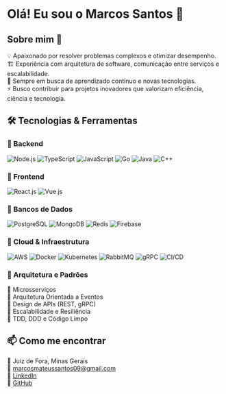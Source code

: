 # Olá! Eu sou o Marcos Santos 👋  

## Sobre mim 🚀    

💡 Apaixonado por resolver problemas complexos e otimizar desempenho.  
🏗️ Experiência com arquitetura de software, comunicação entre serviços e escalabilidade.  
🌱 Sempre em busca de aprendizado contínuo e novas tecnologias.  
⚡ Busco contribuir para projetos inovadores que valorizam eficiência, ciência e tecnologia.  

## 🛠️ Tecnologias & Ferramentas  

### 🔹 Backend  
![Node.js](https://img.shields.io/badge/-Node.js-000?&logo=node.js)   ![TypeScript](https://img.shields.io/badge/-TypeScript-000?&logo=typescript)  ![JavaScript](https://img.shields.io/badge/-JavaScript-000?&logo=javascript)  ![Go](https://img.shields.io/badge/-Go-000?&logo=go)  ![Java](https://img.shields.io/badge/-Java-000?&logo=openjdk)  ![C++](https://img.shields.io/badge/-C++-000?&logo=c%2b%2b)  

### 🔹 Frontend  
![React.js](https://img.shields.io/badge/-React-000?&logo=react)  ![Vue.js](https://img.shields.io/badge/-Vue.js-000?&logo=vue.js)  

### 🔹 Bancos de Dados  
![PostgreSQL](https://img.shields.io/badge/-PostgreSQL-000?&logo=postgresql)  ![MongoDB](https://img.shields.io/badge/-MongoDB-000?&logo=mongodb)  ![Redis](https://img.shields.io/badge/-Redis-000?&logo=redis)  ![Firebase](https://img.shields.io/badge/-Firebase-000?&logo=firebase)  

### 🔹 Cloud & Infraestrutura  
![AWS](https://img.shields.io/badge/-AWS-000?&logo=amazon-aws)  ![Docker](https://img.shields.io/badge/-Docker-000?&logo=docker)  ![Kubernetes](https://img.shields.io/badge/-Kubernetes-000?&logo=kubernetes)  ![RabbitMQ](https://img.shields.io/badge/-RabbitMQ-000?&logo=rabbitmq)  ![gRPC](https://img.shields.io/badge/-gRPC-000?&logo=grpc)  ![CI/CD](https://img.shields.io/badge/-CI/CD-000?&logo=githubactions)  

### 🔹 Arquitetura e Padrões  
🔹 Microsserviços  
🔹 Arquitetura Orientada a Eventos  
🔹 Design de APIs (REST, gRPC)  
🔹 Escalabilidade e Resiliência  
🔹 TDD, DDD e Código Limpo  

## 📫 Como me encontrar  
📍 Juiz de Fora, Minas Gerais  
📧 marcosmateussantos09@gmail.com  
🔗 [LinkedIn](https://www.linkedin.com/in/marcos-os/)  
🔗 [GitHub](https://github.com/MarcosMateusOS)  
